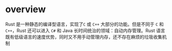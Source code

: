 # overview

Rust 是一种静态的编译型语言，实现了`C` 或 `C++` 大部分的功能。但是不同于 `C` 和 `C++`，Rust 还可以进入 `C#` 和 Java 长时间统治的领域：自动内存管理。Rust 语言既有低级语言的速度优势，同时又不用手动管理内存，还不存在麻烦的垃圾收集机制



